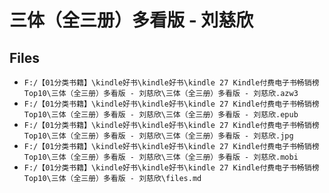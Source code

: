 # 三体（全三册）多看版 - 刘慈欣

## Files

- `F:/【01分类书籍】\kindle好书\kindle好书\kindle 27 Kindle付费电子书畅销榜Top10\三体（全三册）多看版 - 刘慈欣\三体（全三册）多看版 - 刘慈欣.azw3`
- `F:/【01分类书籍】\kindle好书\kindle好书\kindle 27 Kindle付费电子书畅销榜Top10\三体（全三册）多看版 - 刘慈欣\三体（全三册）多看版 - 刘慈欣.epub`
- `F:/【01分类书籍】\kindle好书\kindle好书\kindle 27 Kindle付费电子书畅销榜Top10\三体（全三册）多看版 - 刘慈欣\三体（全三册）多看版 - 刘慈欣.jpg`
- `F:/【01分类书籍】\kindle好书\kindle好书\kindle 27 Kindle付费电子书畅销榜Top10\三体（全三册）多看版 - 刘慈欣\三体（全三册）多看版 - 刘慈欣.mobi`
- `F:/【01分类书籍】\kindle好书\kindle好书\kindle 27 Kindle付费电子书畅销榜Top10\三体（全三册）多看版 - 刘慈欣\files.md`
